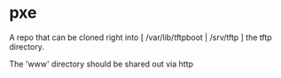 pxe
===

A repo that can be cloned right into [ /var/lib/tftpboot | /srv/tftp ] the tftp directory.

The 'www' directory should be shared out via http
